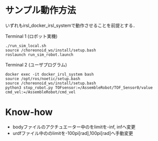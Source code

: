 # サンプル動作方法

いずれもirsl_docker_irsl_systemで動作させることを前提とする．

Terminal 1 (ロボット実機)
```
./run_sim_local.sh
source /choreonoid_ws/install/setup.bash
roslaunch run_sim_robot.launch 
```

Terminal 2 (ユーザプログラム)
```
docker exec -it docker_irsl_system bash
source /opt/ros/noetic/setup.bash
source /choreonoid_ws/install/setup.bash
python3 stop_robot.py TOFsensor:=/AssembleRobot/TOF_Sensor0/value cmd_vel:=/AssembleRobot/cmd_vel
```

# Know-how
- bodyファイルのアクチュエーター中のをlimitを-inf, infへ変更
- urdfファイル中ののlimitを-100pi[rad],100pi[rad]へ手動変更